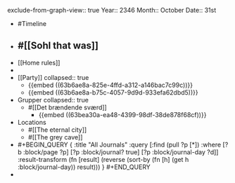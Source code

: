 exclude-from-graph-view:: true
Year:: 2346
Month:: October
Date:: 31st

- #Timeline
- #[[Sohl that was]]
	-
- [[Home rules]]
-
- [[Party]]
  collapsed:: true
	- {{embed ((63b6ae8a-825e-4ffd-a312-a146bac7c99c))}}
	- {{embed ((63b6ae8a-b75c-4057-9d9d-933efa62dbd5))}}
- Grupper
  collapsed:: true
	- #[[Det brændende sværd]]
		- {{embed ((63bea30a-ea48-4399-98df-38de878f68cf))}}
- Locations
	- #[[The eternal city]]
	- #[[The grey cave]]
- #+BEGIN_QUERY
  {
  :title "All Journals"
  :query [:find (pull ?p [*])
  :where
  [?b :block/page ?p]
  [?p :block/journal? true]
  [?p :block/journal-day ?d]]
  :result-transform (fn [result] (reverse (sort-by (fn [h] (get h :block/journal-day)) result)))
  }
  #+END_QUERY
-